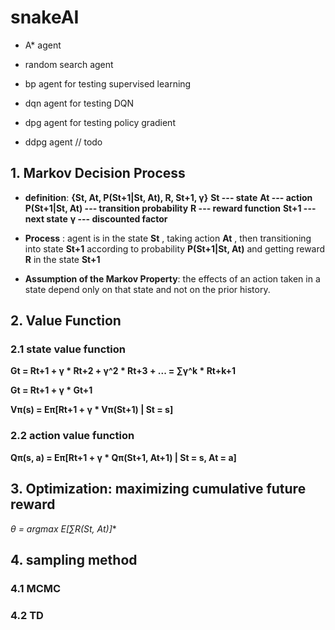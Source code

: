 # snakeAI
- A* agent

- random search agent

- bp agent for testing supervised learning

- dqn agent for testing DQN

- dpg agent for testing policy gradient

- ddpg agent // todo

  

## 1. Markov Decision Process

- **definition**:
  **{St,	At,	P(St+1|St, At),	R,	St+1,	γ}**
  **St --- state**
  **At --- action**
  **P(St+1|St, At) --- transition probability**
  **R --- reward function**
  **St+1 --- next state**
  **γ --- discounted factor**

- **Process** :
  agent is in the state **St** , taking action **At** , then  transitioning into state **St+1**  according to probability **P(St+1|St, At)**  and getting reward **R** in the state **St+1**
- **Assumption of the Markov Property**:
  the effects of an action taken in a state depend only on that state and not on the prior history.



## 2. Value Function

### 2.1 state value function

**Gt = Rt+1 + γ * Rt+2 + γ^2 * Rt+3 + ... = ∑γ^k * Rt+k+1**

**Gt = Rt+1 + γ * Gt+1**

**Vπ(s) = Eπ[Rt+1 + γ * Vπ(St+1) | St = s]**

### 2.2 action value function

**Qπ(s, a) = Eπ[Rt+1 + γ * Qπ(St+1, At+1) | St = s, At = a]**



## 3. Optimization: maximizing cumulative future reward

**θ* = argmax E[∑R(St, At)]** 



## 4. sampling method

###  4.1 MCMC

### 4.2 TD
